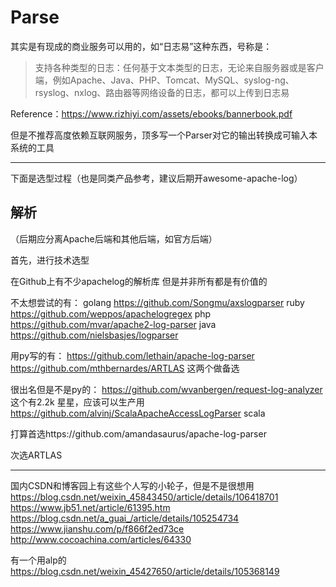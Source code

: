 # Parse

其实是有现成的商业服务可以用的，如“日志易”这种东西，号称是：

> 支持各种类型的日志：任何基于文本类型的日志，无论来自服务器或是客户端，例如Apache、Java、PHP、Tomcat、MySQL、syslog-ng、rsyslog、nxlog、路由器等网络设备的日志，都可以上传到日志易

Reference：https://www.rizhiyi.com/assets/ebooks/bannerbook.pdf

但是不推荐高度依赖互联网服务，顶多写一个Parser对它的输出转换成可输入本系统的工具

----

下面是选型过程（也是同类产品参考，建议后期开awesome-apache-log）


## 解析

（后期应分离Apache后端和其他后端，如官方后端）

首先，进行技术选型

在Github上有不少apachelog的解析库
但是并非所有都是有价值的

不太想尝试的有：
golang https://github.com/Songmu/axslogparser
ruby https://github.com/weppos/apachelogregex
php https://github.com/mvar/apache2-log-parser
java https://github.com/nielsbasjes/logparser

用py写的有：
https://github.com/lethain/apache-log-parser
https://github.com/mthbernardes/ARTLAS
这两个做备选

很出名但是不是py的：
https://github.com/wvanbergen/request-log-analyzer  这个有2.2k 星星，应该可以生产用
https://github.com/alvinj/ScalaApacheAccessLogParser scala

打算首选https://github.com/amandasaurus/apache-log-parser

次选ARTLAS

---

国内CSDN和博客园上有这些个人写的小轮子，但是不是很想用
https://blog.csdn.net/weixin_45843450/article/details/106418701
https://www.jb51.net/article/61395.htm
https://blog.csdn.net/a_guai_/article/details/105254734
https://www.jianshu.com/p/f866f2ed73ce
http://www.cocoachina.com/articles/64330

有一个用alp的
https://blog.csdn.net/weixin_45427650/article/details/105368149
